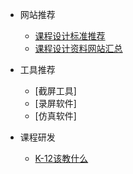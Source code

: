 * 网站推荐

	* [课程设计标准推荐](web_introduction/stande)
	* [课程设计资料网站汇总](web_introduction/class_design_web)

* 工具推荐
	* [截屏工具]
	* [录屏软件]
	* [仿真软件]

* 课程研发
	* [K-12该教什么](curriculum_development/TeachWhate)
